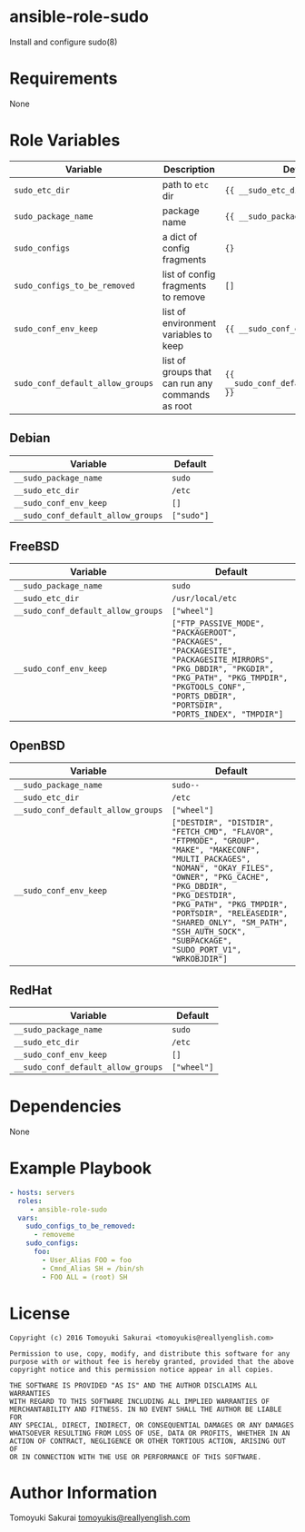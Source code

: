 # ansible-role-sudo

Install and configure sudo(8)

# Requirements

None

# Role Variables

| Variable | Description | Default |
|----------|-------------|---------|
| `sudo_etc_dir` | path to `etc` dir | `{{ __sudo_etc_dir }}` |
| `sudo_package_name` | package name | `{{ __sudo_package_name }}` |
| `sudo_configs` | a dict of config fragments | `{}` |
| `sudo_configs_to_be_removed` | list of config fragments to remove | `[]` |
| `sudo_conf_env_keep` | list of environment variables to keep | `{{ __sudo_conf_env_keep }}` |
| `sudo_conf_default_allow_groups` | list of groups that can run any commands as root | `{{ __sudo_conf_default_allow_groups }}` |

## Debian

| Variable | Default |
|----------|---------|
| `__sudo_package_name` | `sudo` |
| `__sudo_etc_dir` | `/etc` |
| `__sudo_conf_env_keep` | `[]` |
| `__sudo_conf_default_allow_groups` | `["sudo"]` |

## FreeBSD

| Variable | Default |
|----------|---------|
| `__sudo_package_name` | `sudo` |
| `__sudo_etc_dir` | `/usr/local/etc` |
| `__sudo_conf_default_allow_groups` | `["wheel"]` |
| `__sudo_conf_env_keep` | `["FTP_PASSIVE_MODE", "PACKAGEROOT", "PACKAGES", "PACKAGESITE", "PACKAGESITE_MIRRORS", "PKG_DBDIR", "PKGDIR", "PKG_PATH", "PKG_TMPDIR", "PKGTOOLS_CONF", "PORTS_DBDIR", "PORTSDIR", "PORTS_INDEX", "TMPDIR"]` |

## OpenBSD

| Variable | Default |
|----------|---------|
| `__sudo_package_name` | `sudo--` |
| `__sudo_etc_dir` | `/etc` |
| `__sudo_conf_default_allow_groups` | `["wheel"]` |
| `__sudo_conf_env_keep` | `["DESTDIR", "DISTDIR", "FETCH_CMD", "FLAVOR", "FTPMODE", "GROUP", "MAKE", "MAKECONF", "MULTI_PACKAGES", "NOMAN", "OKAY_FILES", "OWNER", "PKG_CACHE", "PKG_DBDIR", "PKG_DESTDIR", "PKG_PATH", "PKG_TMPDIR", "PORTSDIR", "RELEASEDIR", "SHARED_ONLY", "SM_PATH", "SSH_AUTH_SOCK", "SUBPACKAGE", "SUDO_PORT_V1", "WRKOBJDIR"]` |

## RedHat

| Variable | Default |
|----------|---------|
| `__sudo_package_name` | `sudo` |
| `__sudo_etc_dir` | `/etc` |
| `__sudo_conf_env_keep` | `[]` |
| `__sudo_conf_default_allow_groups` | `["wheel"]` |

# Dependencies

None

# Example Playbook

```yaml
- hosts: servers
  roles:
     - ansible-role-sudo
  vars:
    sudo_configs_to_be_removed:
      - removeme
    sudo_configs:
      foo:
        - User_Alias FOO = foo
        - Cmnd_Alias SH = /bin/sh
        - FOO ALL = (root) SH
```

# License

```
Copyright (c) 2016 Tomoyuki Sakurai <tomoyukis@reallyenglish.com>

Permission to use, copy, modify, and distribute this software for any
purpose with or without fee is hereby granted, provided that the above
copyright notice and this permission notice appear in all copies.

THE SOFTWARE IS PROVIDED "AS IS" AND THE AUTHOR DISCLAIMS ALL WARRANTIES
WITH REGARD TO THIS SOFTWARE INCLUDING ALL IMPLIED WARRANTIES OF
MERCHANTABILITY AND FITNESS. IN NO EVENT SHALL THE AUTHOR BE LIABLE FOR
ANY SPECIAL, DIRECT, INDIRECT, OR CONSEQUENTIAL DAMAGES OR ANY DAMAGES
WHATSOEVER RESULTING FROM LOSS OF USE, DATA OR PROFITS, WHETHER IN AN
ACTION OF CONTRACT, NEGLIGENCE OR OTHER TORTIOUS ACTION, ARISING OUT OF
OR IN CONNECTION WITH THE USE OR PERFORMANCE OF THIS SOFTWARE.
```

# Author Information

Tomoyuki Sakurai <tomoyukis@reallyenglish.com>
